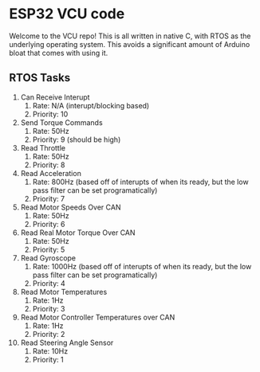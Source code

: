 # ESP32 VCU code

Welcome to the VCU repo! This is all written in native C, with RTOS as the underlying operating system. This avoids a significant amount of Arduino bloat that comes with using it.

## RTOS Tasks

1. Can Receive Interupt
   1. Rate: N/A (interupt/blocking based)
   2. Priority: 10
2. Send Torque Commands
   1. Rate: 50Hz
   2. Priority: 9 (should be high)
3. Read Throttle
   1. Rate: 50Hz
   2. Priority: 8
4. Read Acceleration
   1. Rate: 800Hz (based off of interupts of when its ready, but the low pass filter can be set programatically)
   2. Priority: 7
5. Read Motor Speeds Over CAN
   1. Rate: 50Hz
   2. Priority: 6
6. Read Real Motor Torque Over CAN
   1. Rate: 50Hz
   2. Priority: 5
7. Read Gyroscope
   1. Rate: 1000Hz (based off of interupts of when its ready, but the low pass filter can be set programatically)
   2. Priority: 4
8. Read Motor Temperatures
   1. Rate: 1Hz
   2. Priority: 3
9. Read Motor Controller Temperatures over CAN
   1. Rate: 1Hz
   2. Priority: 2
10. Read Steering Angle Sensor
    1. Rate: 10Hz
    2. Priority: 1
